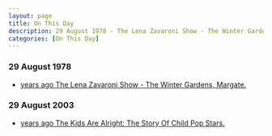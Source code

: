 ```yaml
---
layout: page
title: On This Day
description: 29 August 1978 - The Lena Zavaroni Show - The Winter Gardens, Margate. 29 August 2003 - The Kids Are Alright The Story Of Child Pop Stars.
categories: [On This Day]
---
```


### 29 August 1978
* [<span id="age1"></span> years ago The Lena Zavaroni Show - The Winter Gardens, Margate.](/theatre/the%20lena%20zavaroni%20show/1978/08/29/the-lena-zavaroni-show.html)

### 29 August 2003
* [<span id="age2"></span> years ago The Kids Are Alright: The Story Of Child Pop Stars.](/bbc%20one/2003/08/29/the-kids-are-alright.html)

<!-- Script for calculating number of years ago -->
<script>
var dob = '19780829';
var year = Number(dob.substr(0, 4));
var month = Number(dob.substr(4, 2)) - 1;
var day = Number(dob.substr(6, 2));
var today = new Date();
var age1 = today.getFullYear() - year;
if (today.getMonth() < month || (today.getMonth() == month && today.getDate() < day)) {
age1--;
}
document.getElementById("age1").innerHTML=age1;

var dob = '20030829';
var year = Number(dob.substr(0, 4));
var month = Number(dob.substr(4, 2)) - 1;
var day = Number(dob.substr(6, 2));
var today = new Date();
var age2 = today.getFullYear() - year;
if (today.getMonth() < month || (today.getMonth() == month && today.getDate() < day)) {
age2--;
}
document.getElementById("age2").innerHTML=age2;
</script>

